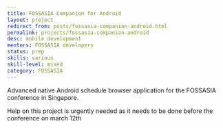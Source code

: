 ```yaml
---
title: FOSSASIA Companion for Android
layout: project
redirect_from: posts/fossasia-companion-android.html
permalink: projects/fossasia-companion-android
desc: mobile development
mentors: FOSSASIA developers
status: prep
skills: various
skill-level: mixed
category: FOSSASIA
---
```

Advanced native Android schedule browser application for the FOSSASIA conference in Singapore.

Help on this project is urgently needed as it needs to be done before the
conference on march 12th
